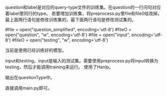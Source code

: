 question和label是对应的query-type文件的训练集。在question的一行问句对应着label里同行的type。
若要增加训练集，将preprocess.py里file和file0给改掉。最上面两行语句是修改训练集的，最下面两行语句是修改测试集的。

#file = open("question_simplified", encoding='utf-8')
#fileO = open("question", "w", encoding='utf-8')
#file = open("input", encoding='utf-8')
#fileO = open("testing", "w", encoding='utf-8')

当前是使用已经训练好的模型。

input和testing。input是输入的测试集。需要使用preprocess.py将input转换为testing，然后才能调用training来运行。
使用了Hanlp。

输出在questionType中。

直接调用main.py即可。